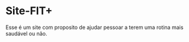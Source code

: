 # Site-FIT+
Esse é um site  com proposito de ajudar pessoar a terem  uma rotina mais saudável ou não.
